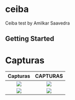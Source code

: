 # ceiba

Ceiba test by Amilkar Saavedra

## Getting Started


# Capturas

 Capturas             |  CAPTURAS
:-------------------------:|:-------------------------:
![](https://user-images.githubusercontent.com/46451218/158063478-38df365e-0ebf-458e-b6f6-d29bbf2033f2.png)  |  ![](https://user-images.githubusercontent.com/46451218/158063493-72898cf3-a1cf-4c8b-bda2-9f6a708a170c.png)
![](https://user-images.githubusercontent.com/46451218/158063502-c1099ff1-726a-4b80-a55a-ea03278987e1.png) | ![](https://user-images.githubusercontent.com/46451218/158063514-f4c69595-3ae8-484d-ba97-02dfb8e988f2.png)
